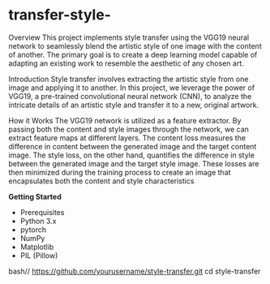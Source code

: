 # transfer-style-
Overview
This project implements style transfer using the VGG19 neural network to seamlessly blend the artistic style of one image with the content of another. The primary goal is to create a deep learning model capable of adapting an existing work to resemble the aesthetic of any chosen art.

Introduction
Style transfer involves extracting the artistic style from one image and applying it to another. In this project, we leverage the power of VGG19, a pre-trained convolutional neural network (CNN), to analyze the intricate details of an artistic style and transfer it to a new, original artwork.

How it Works
The VGG19 network is utilized as a feature extractor. By passing both the content and style images through the network, we can extract feature maps at different layers. The content loss measures the difference in content between the generated image and the target content image. The style loss, on the other hand, quantifies the difference in style between the generated image and the target style image. These losses are then minimized during the training process to create an image that encapsulates both the content and style characteristics


**Getting Started**
- Prerequisites
- Python 3.x
- pytorch
- NumPy
- Matplotlib
- PIL (Pillow)


bash//
https://github.com/yourusername/style-transfer.git
cd style-transfer
